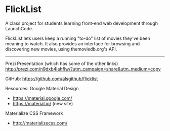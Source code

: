 # FlickList

A class project for students learning front-end web development through LaunchCode.

FlickList lets users keep a running "to-do" list of movies they've been meaning to watch. It also provides an interface for browsing and discovering new movies, using themoviedb.org's API.

---------------------------------

Prezi Presentation (which has some of the other links)
http://prezi.com/n9dxb4lahflw/?utm_campaign=share&utm_medium=copy

GitHub:
https://github.com/alsgithub/flicklist

Resources:
Google Material Design
 - https://material.google.com/
 - https://material.io/ (new site)

Materialize CSS Framework
 - http://materializecss.com/

